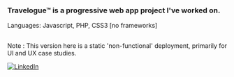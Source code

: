 ### Travelogue&trade; is a progressive web app project I've worked on.
Languages: Javascript, PHP, CSS3 [no frameworks]
##
Note :  This version here is a static 'non-functional' deployment, primarily for UI and UX case studies.


[![LinkedIn](https://img.shields.io/badge/Live&nbsp;Demo-%2305445e.svg?style=for-the-badge&logo=html&logoColor=white)](https://advoidh-b.github.io/-Travelogue/welcome.html)

